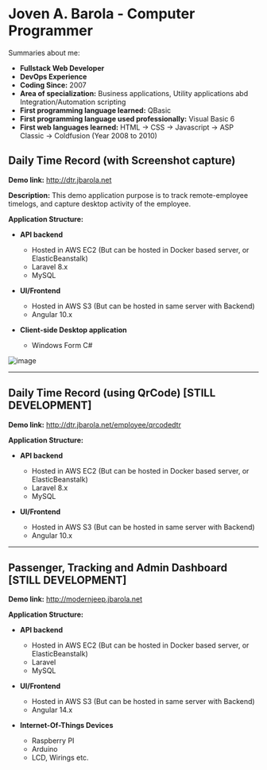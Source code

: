 #  Joven A. Barola - Computer Programmer
Summaries about me:
- **Fullstack Web Developer**
- **DevOps Experience**
- **Coding Since:** 2007
- **Area of specialization:** Business applications, Utility applications abd Integration/Automation scripting
- **First programming language learned:** QBasic
- **First programming language used professionally:** Visual Basic 6
- **First web languages learned:** HTML -> CSS -> Javascript -> ASP Classic -> Coldfusion (Year 2008 to 2010)

## Daily Time Record (with Screenshot capture)

**Demo link:** http://dtr.jbarola.net 

**Description:** This demo application purpose is to track remote-employee timelogs, and capture desktop activity of the employee.

**Application Structure:**

- **API backend**
  - Hosted in AWS EC2 (But can be hosted in Docker based server, or ElasticBeanstalk)
  - Laravel 8.x
  - MySQL

- **UI/Frontend**
  - Hosted in AWS S3 (But can be hosted in same server with Backend)
  - Angular 10.x

- **Client-side Desktop application**
  - Windows Form C#

![image](https://user-images.githubusercontent.com/129955/184613241-72d57a0c-d012-4da4-acf7-b9d565d38284.png)

<hr>

## Daily Time Record (using QrCode)  [STILL DEVELOPMENT]

**Demo link:** http://dtr.jbarola.net/employee/qrcodedtr

**Application Structure:**

- **API backend**
  - Hosted in AWS EC2 (But can be hosted in Docker based server, or ElasticBeanstalk)
  - Laravel 8.x
  - MySQL

- **UI/Frontend**
  - Hosted in AWS S3 (But can be hosted in same server with Backend)
  - Angular 10.x

<hr>

## Passenger, Tracking and Admin Dashboard [STILL DEVELOPMENT]

**Demo link:** http://modernjeep.jbarola.net

**Application Structure:**

- **API backend**
  - Hosted in AWS EC2 (But can be hosted in Docker based server, or ElasticBeanstalk)
  - Laravel
  - MySQL

- **UI/Frontend**
  - Hosted in AWS S3 (But can be hosted in same server with Backend)
  - Angular 14.x

- **Internet-Of-Things Devices**
  - Raspberry PI
  - Arduino
  - LCD, Wirings etc.


